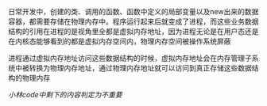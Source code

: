日常开发中，创建的类、调用的函数、函数中定义的局部变量以及new出来的数据容器，都需要存储在物理内存中。程序运行起来后就变成了进程，而这些业务数据结构的引用在进程的是视角里全都是虚拟内存地址，因为进程无论是在用户态还是在内核态能够看到的都是虚拟内存空间内，物理内存空间被操作系统屏蔽

进程通过虚拟内存地址访问这些数据结构的时候，虚拟内存地址会在内存管理子系统中被转换为物理内存地址，通过物理内存地址就可以访问到真正存储这些数据结构的物理内存

*小林code中剩下的内容判定为不重要*